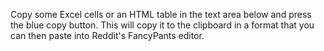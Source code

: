 Copy some Excel cells or an HTML table in the text area below and press the blue copy button. This will copy it to the clipboard in a format that you can then paste into Reddit's FancyPants editor.
